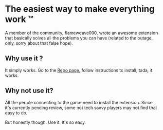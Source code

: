 # The easiest way to make everything work :tm:

A member of the community, flameweave000, wrote an awesome extension that basically solves all the problems you can have (related to the outage, only, sorry about that false hope).

## Why use it ?

It simply works. Go to the [Repo page](https://github.com/flamewave000/plutonium-mirror), follow instructions to install, tada, it works.

## Why not use it?

All the people connecting to the game need to install the extension. Since it's currently pending review, some not tech savvy players may not find that easy to do.

But honestly though. Use it. It's so easy.